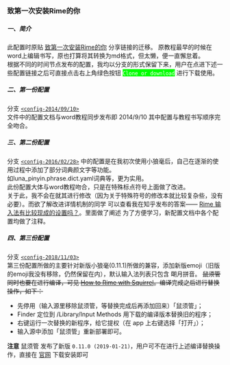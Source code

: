 ### 致第一次安装Rime的你
##### 一、简介
此配置时原贴 [致第一次安装Rime的你](http://tieba.baidu.com/p/3288634121) 分享链接的迁移。  原教程最早的时候在word上编辑书写，原也打算将其转换为md格式，但太懒，便一直懈怠着。  
根据不同的时间节点发布的配置，我均以分支的形式保留下来，用户在点进下述一些配置链接之后可直接点击右上角绿色按钮 <span style="background: #0f0;color:#fff">`Clone or download`</span> 进行下载使用。

##### 二、第一份配置
分支 [`<config-2014/09/10>`](https://github.com/halfmoonvic/Rime/tree/config-2014/09/10)   
文件中的配置文档与word教程同步发布即 2014/9/10
其中配置与教程书写顺序完全吻合。

##### 三、第二份配置
分支 [`<config-2016/02/28>`](https://github.com/halfmoonvic/Rime/tree/config-2016/02/28)   中的配置是在我初次使用小狼毫后，自己在逐渐的使用过程中添加了部分词典颜文字等功能。  
如luna_pinyin.phrase.dict.yaml词典等，更为实用。  
此份配置大体与word教程吻合，只是在特殊标点符号上面做了改进。  
关于此，我不会在就其进行修改（因为关于特殊符号的修改本就比较复杂些，没有必要）。而欲了解改进详情机制的同学
可以查看我在知乎发布的答案—— [Rime 输入法有比较现成的设置吗？](https://www.zhihu.com/question/20871256/answer/34365902?from=profile_answer_card)。里面做了阐述
为了方便学习，新配置文档中各个配置均做了注释。

##### 四、第三份配置
分支 [`<config-2018/11/03>`](https://github.com/halfmoonvic/Rime/tree/config-2018/11/03)  
第三份配置所做的主要针对新版小狼毫(0.11.1)所做的兼容，添加新版emoji（旧版的emoji我没有移除，仍然保留在内），默认输入法列表只包含 朙月拼音。 <del>鼠须管同时也要在进行编译，可见 [How to Rime with Squirrel](https://github.com/rime/squirrel/blob/master/INSTALL.md)。编译完成之后进行替换操作，如下：</del>

- 先停用（输入源里移除鼠须管，等替换完成后再添加回来）「鼠须管」；
- Finder 定位到 /Library/Input Methods 用下载的编译版本替换旧的程序；
- 右键运行一次替换的新程序，给它提权（在 app 上右键选择「打开」）；
- 输入源中添加「鼠须管」重新部署即可。

**注意**
鼠须管 发布了新版 `0.11.0 (2019-01-21)`，用户可不在进行上述编译替换操作，直接在 [官网](https://rime.im/download/) 下载安装即可
